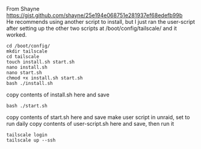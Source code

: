 From Shayne  
https://gist.github.com/shayne/25e194e068751e281937ef68edefb99b  
He recommends using another script to install, but I just ran the user-script after setting up the other two scripts at /boot/config/tailscale/ and it worked.  
```
cd /boot/config/
mkdir tailscale
cd tailscale
touch install.sh start.sh
nano install.sh
nano start.sh
chmod +x install.sh start.sh
bash ./install.sh
```
copy contents of install.sh here and save
```
bash ./start.sh
```
copy contents of start.sh here and save
make user script in unraid, set to run daily
copy contents of user-script.sh here and save, then run it
```
tailscale login
tailscale up --ssh
```
